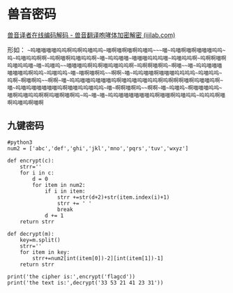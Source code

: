 
# 兽音密码


[兽音译者在线编码解码 - 兽音翻译咆哮体加密解密 (iiilab.com)](https://roar.iiilab.com/)

形如：
`~呜喵喵喵喵呜呜啊呜啊呜喵呜呜~喵啊喵啊喵啊呜喵呜~~~喵~呜喵啊喵啊喵喵喵呜呜~呜~呜喵呜呜啊啊~呜啊喵啊呜喵呜呜啊~喵~呜呜喵喵~喵喵喵呜呜呜喵~呜喵呜呜啊~呜啊啊喵啊呜喵呜呜喵~喵~呜喵呜~~喵喵喵呜啊呜啊喵呜喵呜呜啊~呜啊啊喵啊呜~啊喵~~喵~呜呜喵喵喵喵喵喵呜啊呜呜~呜喵呜呜~喵~喵啊喵啊呜~~啊啊~喵~呜呜喵喵啊喵喵喵呜呜呜呜~呜喵呜呜~呜啊~啊喵啊呜~~啊啊~喵~呜呜喵喵呜喵喵喵呜啊喵呜喵呜喵呜呜啊呜啊啊啊喵啊呜喵喵呜啊~喵~呜喵呜喵喵喵喵喵呜啊喵喵呜呜喵呜呜~喵~啊啊喵啊呜~~啊啊~喵~呜喵呜~啊喵喵喵呜呜~喵啊呜喵呜呜啊啊呜喵啊喵啊呜~呜~喵~喵~呜呜喵喵喵喵喵喵呜啊喵喵啊呜喵呜呜~呜呜呜啊喵啊呜喵呜啊喵啊`



## 九键密码

```
#python3
num2 = ['abc','def','ghi','jkl','mno','pqrs','tuv','wxyz']

def encrypt(c):
    strr=''
    for i in c:
        d = 0
        for item in num2:
            if i in item:
                strr +=str(d+2)+str(item.index(i)+1)
                strr += ' '
                break
            d += 1
    return strr

def decrypt(m):
    key=m.split()
    strr=''
    for item in key:
        strr+=num2[int(item[0])-2][int(item[1])-1]
    return strr

print('the cipher is:',encrypt('flagcd'))
print('the text is:',decrypt('33 53 21 41 23 31'))
```

